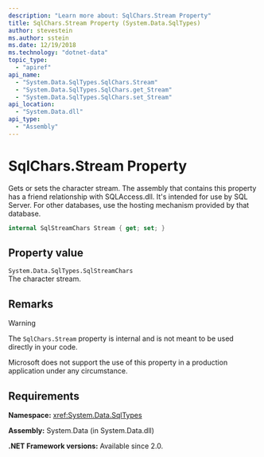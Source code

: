 ```yaml
---
description: "Learn more about: SqlChars.Stream Property"
title: SqlChars.Stream Property (System.Data.SqlTypes)
author: stevestein
ms.author: sstein
ms.date: 12/19/2018
ms.technology: "dotnet-data"
topic_type:
  - "apiref"
api_name:
  - "System.Data.SqlTypes.SqlChars.Stream"
  - "System.Data.SqlTypes.SqlChars.get_Stream"
  - "System.Data.SqlTypes.SqlChars.set_Stream"
api_location:
  - "System.Data.dll"
api_type:
  - "Assembly"
---
```

# SqlChars.Stream Property

Gets or sets the character stream. The assembly that contains this property has a friend relationship with SQLAccess.dll. It's intended for use by SQL Server. For other databases, use the hosting mechanism provided by that database.

```csharp
internal SqlStreamChars Stream { get; set; }
```

## Property value

`System.Data.SqlTypes.SqlStreamChars`\
The character stream.

## Remarks

> [!WARNING]
> The `SqlChars.Stream` property is internal and is not meant to be used directly in your code.
>
> Microsoft does not support the use of this property in a production application under any circumstance.

## Requirements

**Namespace:** <xref:System.Data.SqlTypes>

**Assembly:** System.Data (in System.Data.dll)

**.NET Framework versions:** Available since 2.0.
